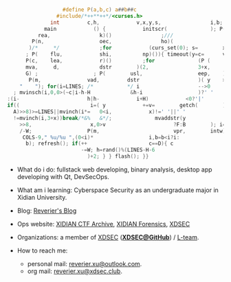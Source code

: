 ```c

                  #define P(a,b,c) a##b##c
                #include/*++**++*/<curses.h>
              int         c,h,            v,x,y,s,                i,b; int
            main            () {            initscr(              ); P(cb,
          rea,                k)()                ;///
        P(n,                  oec,                ho)(
       )/*     */             ;for            (curs_set(0); s=        x=COLS/2
      ; P(    flu,            shi,          np)()){ timeout(y=c=      v=0);///
      P(c,    lea,            r)()          ;for              (P (
      mva,     d,             dstr        )(2,                3+x,
      G) ;                  ; P(        usl,                  eep,    )(U)){//
       P(m,               vad,         dstr                   )( y    >>8,x,//
    "    "); for(i=LINES; /*           */ i                   -->0
  ; mvinsch(i,0,0>(~c|i-h-H             &h-i                  )?' '
:(i-                      h|h-            i+H)            <0?'|'      :'=' ));
if((                       i=( y            +=v=        getch(        )>0?I:v+
  A)>>8)>=LINES||mvinch(i*=   0<i,            x)!=' '||' '
  !=mvinch(i,3+x))break/*&%   &*/;              mvaddstr(y
    >>8,                   x,0>v                      ?F:B        ); i=--s
    /-W;                  P(m,                        vpr,        intw)(0,
     COLS-9," %u/%u ",(0<i)*                  i,b=b<i?i:
      b); refresh(); if(++                    c==D){ c
                        -=W; h=rand()%(LINES-H-6
                          )+2; } } flash(); }}

```

- What do i do: fullstack web developing, binary analysis, desktop app developing with Qt, DevSecOps.
- What am i learning: Cyberspace Security as an undergraduate major in Xidian University.
- Blog: [Reverier's Blog](https://blog.woooo.tech/)
- Ops website: [XIDIAN CTF Archive](https://ctf.xidian.edu.cn/), [XIDIAN Forensics](https://forensics.xidian.edu.cn/), [XDSEC](https://www.xdsec.org/)

- Organizations: a member of [XDSEC](https://www.xdsec.org/) ([**XDSEC@GitHub**](https://github.com/XDSEC)) / [L-team](https://l.xdsec.org/).

- How to reach me:
  - personal mail: [reverier.xu@outlook.com](mailto:reverier.xu@woooo.tech).
  - org mail: [reverier.xu@xdsec.club](mailto:reverier.xu@xdsec.club).
